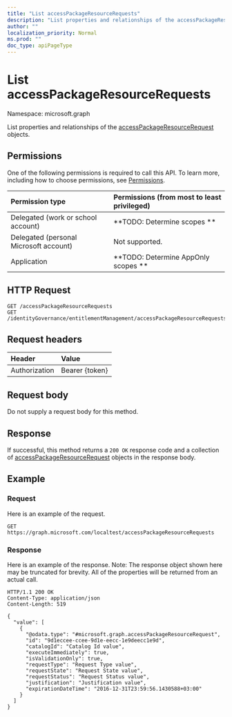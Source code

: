 ```yaml
---
title: "List accessPackageResourceRequests"
description: "List properties and relationships of the accessPackageResourceRequest objects."
author: ""
localization_priority: Normal
ms.prod: ""
doc_type: apiPageType
---
```


# List accessPackageResourceRequests

Namespace: microsoft.graph

List properties and relationships of the [accessPackageResourceRequest](../resources/accesspackageresourcerequest.md) objects.

## Permissions
One of the following permissions is required to call this API. To learn more, including how to choose permissions, see [Permissions](/concepts/permissions-reference.md).

|Permission type|Permissions (from most to least privileged)|
|:---|:---|
|Delegated (work or school account)|**TODO: Determine scopes **|
|Delegated (personal Microsoft account)|Not supported.|
|Application|**TODO: Determine AppOnly scopes **|

## HTTP Request
<!-- {
  "blockType": "ignored"
}
-->
``` http
GET /accessPackageResourceRequests
GET /identityGovernance/entitlementManagement/accessPackageResourceRequests
```

## Request headers
|Header|Value|
|:---|:---|
|Authorization|Bearer {token}|

## Request body
Do not supply a request body for this method.

## Response
If successful, this method returns a `200 OK` response code and a collection of [accessPackageResourceRequest](../resources/accesspackageresourcerequest.md) objects in the response body.

## Example

### Request
Here is an example of the request.
<!-- {
  "blockType": "request",
  "name": "get_accesspackageresourcerequest"
}
-->
``` http
GET https://graph.microsoft.com/localtest/accessPackageResourceRequests
```

### Response
Here is an example of the response. Note: The response object shown here may be truncated for brevity. All of the properties will be returned from an actual call.
<!-- {
  "blockType": "response",
  "truncated": true,
  "@odata.type": "collection(microsoft.graph.accesspackageresourcerequest)"
}
-->
``` http
HTTP/1.1 200 OK
Content-Type: application/json
Content-Length: 519

{
  "value": [
    {
      "@odata.type": "#microsoft.graph.accessPackageResourceRequest",
      "id": "9d1eccee-ccee-9d1e-eecc-1e9deecc1e9d",
      "catalogId": "Catalog Id value",
      "executeImmediately": true,
      "isValidationOnly": true,
      "requestType": "Request Type value",
      "requestState": "Request State value",
      "requestStatus": "Request Status value",
      "justification": "Justification value",
      "expirationDateTime": "2016-12-31T23:59:56.1430588+03:00"
    }
  ]
}
```

